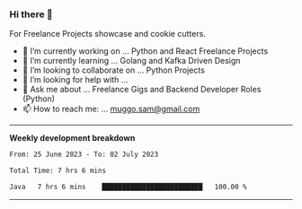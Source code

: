 ### Hi there 👋 



For Freelance Projects showcase and cookie cutters.

- 🔭 I’m currently working on ... Python and React Freelance Projects
- 🌱 I’m currently learning ... Golang and Kafka Driven Design
- 👯 I’m looking to collaborate on ... Python Projects
- 🤔 I’m looking for help with ...
- 💬 Ask me about ... Freelance Gigs and Backend Developer Roles (Python)
- 📫 How to reach me: ... muggo.sam@gmail.com
---------
**Weekly development breakdown**
<!--START_SECTION:waka-->

```txt
From: 25 June 2023 - To: 02 July 2023

Total Time: 7 hrs 6 mins

Java   7 hrs 6 mins    █████████████████████████   100.00 %
```

<!--END_SECTION:waka-->

----------


